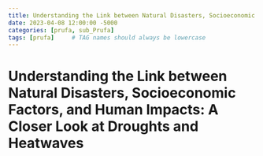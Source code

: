 ```yaml
---
title: Understanding the Link between Natural Disasters, Socioeconomic Factors, and Human Impacts
date: 2023-04-08 12:00:00 -5000
categories: [prufa, sub_Prufa]
tags: [prufa]     # TAG names should always be lowercase
---
```


# Understanding the Link between Natural Disasters, Socioeconomic Factors, and Human Impacts: A Closer Look at Droughts and Heatwaves




